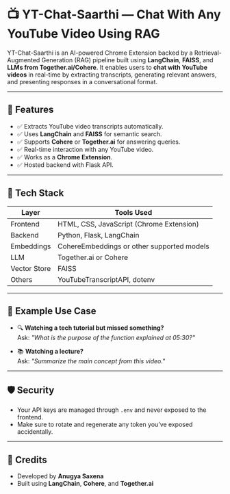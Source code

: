 # 📺 YT-Chat-Saarthi — Chat With Any YouTube Video Using RAG

YT-Chat-Saarthi is an AI-powered Chrome Extension backed by a Retrieval-Augmented Generation (RAG) pipeline built using **LangChain**, **FAISS**, and **LLMs from Together.ai/Cohere**. It enables users to **chat with YouTube videos** in real-time by extracting transcripts, generating relevant answers, and presenting responses in a conversational format.

---

## 🚀 Features

- ✅ Extracts YouTube video transcripts automatically.
- ✅ Uses **LangChain** and **FAISS** for semantic search.
- ✅ Supports **Cohere** or **Together.ai** for answering queries.
- ✅ Real-time interaction with any YouTube video.
- ✅ Works as a **Chrome Extension**.
- ✅ Hosted backend with Flask API.

---

## 🧠 Tech Stack

| Layer         | Tools Used                                 |
|---------------|---------------------------------------------|
| Frontend      | HTML, CSS, JavaScript (Chrome Extension)   |
| Backend       | Python, Flask, LangChain                   |
| Embeddings    | CohereEmbeddings or other supported models |
| LLM           | Together.ai or Cohere                      |
| Vector Store  | FAISS                                      |
| Others        | YouTubeTranscriptAPI, dotenv               |

---

## 🧪 Example Use Case

- 🔍 **Watching a tech tutorial but missed something?**  
  Ask: _"What is the purpose of the function explained at 05:30?"_

- 📚 **Watching a lecture?**  
  Ask: _"Summarize the main concept from this video."_

---

## 🛡️ Security

- Your API keys are managed through `.env` and never exposed to the frontend.
- Make sure to rotate and regenerate any token you’ve exposed accidentally.

---

## 📢 Credits

- Developed by **Anugya Saxena**
- Built using **LangChain**, **Cohere**, and **Together.ai**


